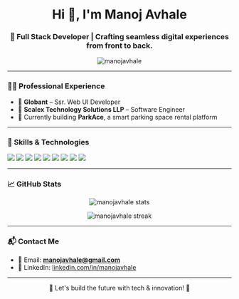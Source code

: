 <h1 align="center">Hi 👋, I'm Manoj Avhale</h1>
<h3 align="center">🚀 Full Stack Developer | Crafting seamless digital experiences from front to back.</h3>

<p align="center">
  <img src="https://komarev.com/ghpvc/?username=manojavhale&label=Profile%20views&color=fdce2e&style=flat" alt="manojavhale" />
</p>

---

### 👨‍💼 Professional Experience

- 💼 **Globant** – Ssr. Web UI Developer  
- 💼 **Scalex Technology Solutions LLP** – Software Engineer
- 🚀 Currently building **ParkAce**, a smart parking space rental platform  

---

### 🧠 Skills & Technologies

<p align="left">
  <img src="https://img.shields.io/badge/HTML5-E34F26?style=for-the-badge&logo=html5&logoColor=white" />
  <img src="https://img.shields.io/badge/CSS3-1572B6?style=for-the-badge&logo=css3&logoColor=white" />
  <img src="https://img.shields.io/badge/JavaScript-F7DF1E?style=for-the-badge&logo=javascript&logoColor=black" />
  <img src="https://img.shields.io/badge/Node.js-339933?style=for-the-badge&logo=nodedotjs&logoColor=white" />
  <img src="https://img.shields.io/badge/Express.js-000000?style=for-the-badge&logo=express&logoColor=white" />
  <img src="https://img.shields.io/badge/PHP-777BB4?style=for-the-badge&logo=php&logoColor=white" />
  <img src="https://img.shields.io/badge/MongoDB-4EA94B?style=for-the-badge&logo=mongodb&logoColor=white" />
  <img src="https://img.shields.io/badge/SQL-4479A1?style=for-the-badge&logo=mysql&logoColor=white" />
  <img src="https://img.shields.io/badge/Git-F05032?style=for-the-badge&logo=git&logoColor=white" />
</p>

---

### 📈 GitHub Stats

<p align="center">
  <img src="https://github-readme-stats.vercel.app/api?username=manojavhale&show_icons=true&theme=tokyonight" alt="manojavhale stats" />
</p>

<p align="center">
  <img src="https://github-readme-streak-stats.herokuapp.com/?user=manojavhale&theme=tokyonight" alt="manojavhale streak" />
</p>

---

### 📬 Contact Me

- 📧 Email: **manojavhale@gmail.com**  
- 💼 LinkedIn: [linkedin.com/in/manojavhale](https://www.linkedin.com/in/manojavhale)

---

<p align="center">🌟 Let's build the future with tech & innovation! 🌟</p>
